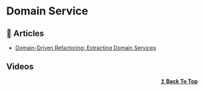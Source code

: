 
# Domain Service

## 📕 Articles
- [Domain-Driven Refactoring: Extracting Domain Services](https://jimmybogard.com/domain-driven-refactoring-extracting-domain-services/)

## Videos


<div align="right">
  <b><a href="#contents">↥ Back To Top</a></b>
</div>
